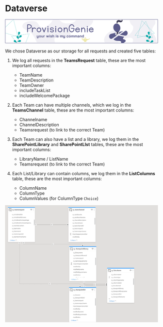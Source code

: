 # Dataverse

![header image](../media/index/Genie_Header.png)

We chose Dataverse as our storage for all requests and created five tables:

1. We log all requests in the **TeamsRequest** table, these are the most important columns:
   - TeamName
   - TeamDescription
   - TeamOwner
   - includeTaskList
   - includeWelcomePackage

2. Each Team can have multiple channels, which we log in the **TeamsChannel** table, these are the most important columns:
   - Channelname
   - ChannelDescription
   - Teamsrequest (to link to the correct Team)

3. Each Team can also have a list and a library, we log them in the **SharePointLibrary** and **SharePointLIst** tables, these are the most important columns:
   - LibraryName / ListName
   - Teamsrequest (to link to the correct Team)

4. Each List/Library can contain columns, we log them in the **ListColumns** table, these are the most important columns:
   - ColumnName
   - ColumnType
   - ColumnValues (for ColumnType `Choice`)

![Dataverse-datamodel](../media/corecomponents/dataverse-datamodel.png)
